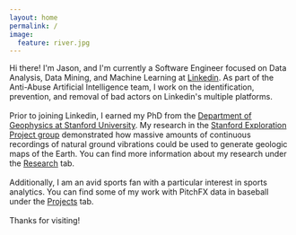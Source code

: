 ```yaml
---
layout: home
permalink: /
image:
  feature: river.jpg
---
```

<body>
<p>
Hi there! I'm Jason, and I'm currently a Software Engineer focused on Data Analysis, Data Mining, and Machine Learning at <a href="https://www.linkedin.com/">Linkedin</a>. As part of the Anti-Abuse Artificial Intelligence team, I work on the identification, prevention, and removal of bad actors on Linkedin's multiple platforms.
<br>
<br>
Prior to joining Linkedin, I earned my PhD from the <a href="https://pangea.stanford.edu/geophysics">Department of Geophysics at Stanford University</a>. My research in the <a href="http://sepwww.stanford.edu/doku.php">Stanford Exploration Project group</a> demonstrated how massive amounts of continuous recordings of natural ground vibrations could be used to generate geologic maps of the Earth. You can find more information about my research under the <a href="https://jasonpchang.github.io/research/">Research</a> tab.
<br>
<br>
Additionally, I am an avid sports fan with a particular interest in sports analytics. You can find some of my work with PitchFX data in baseball under the <a href="https://jasonpchang.github.io/projects/">Projects</a> tab.
<br>
<br>
Thanks for visiting!
</p>
</body>
